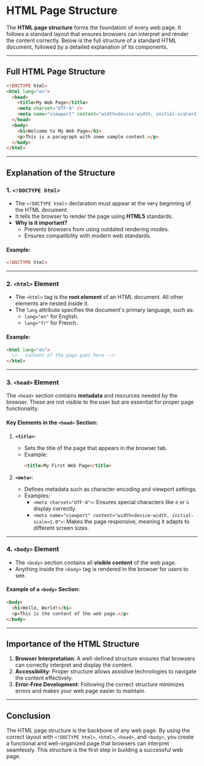 # HTML Page Structure

The **HTML page structure** forms the foundation of every web page. It follows a standard layout that ensures browsers can interpret and render the content correctly. Below is the full structure of a standard HTML document, followed by a detailed explanation of its components.

---

## Full HTML Page Structure

```html
<!DOCTYPE html>
<html lang="en">
  <head>
    <title>My Web Page</title>
    <meta charset="UTF-8" />
    <meta name="viewport" content="width=device-width, initial-scale=1.0" />
  </head>
  <body>
    <h1>Welcome to My Web Page</h1>
    <p>This is a paragraph with some sample content.</p>
  </body>
</html>
```

---

## Explanation of the Structure

### 1. `<!DOCTYPE html>`

- The `<!DOCTYPE html>` declaration must appear at the very beginning of the HTML document.
- It tells the browser to render the page using **HTML5** standards.
- **Why is it important?**
  - Prevents browsers from using outdated rendering modes.
  - Ensures compatibility with modern web standards.

#### Example:

```html
<!DOCTYPE html>
```

---

### 2. `<html>` Element

- The `<html>` tag is the **root element** of an HTML document. All other elements are nested inside it.
- The `lang` attribute specifies the document's primary language, such as:
  - `lang="en"` for English.
  - `lang="fr"` for French.

#### Example:

```html
<html lang="en">
  <!-- Content of the page goes here -->
</html>
```

---

### 3. `<head>` Element

The `<head>` section contains **metadata** and resources needed by the browser. These are not visible to the user but are essential for proper page functionality.

#### Key Elements in the `<head>` Section:

1. **`<title>`**:

   - Sets the title of the page that appears in the browser tab.
   - Example:
     ```html
     <title>My First Web Page</title>
     ```

2. **`<meta>`**:
   - Defines metadata such as character encoding and viewport settings.
   - Examples:
     - `<meta charset="UTF-8">`: Ensures special characters like `é` or `ü` display correctly.
     - `<meta name="viewport" content="width=device-width, initial-scale=1.0">`: Makes the page responsive, meaning it adapts to different screen sizes.

---

### 4. `<body>` Element

- The `<body>` section contains all **visible content** of the web page.
- Anything inside the `<body>` tag is rendered in the browser for users to see.

#### Example of a `<body>` Section:

```html
<body>
  <h1>Hello, World!</h1>
  <p>This is the content of the web page.</p>
</body>
```

---

## Importance of the HTML Structure

1. **Browser Interpretation**: A well-defined structure ensures that browsers can correctly interpret and display the content.
2. **Accessibility**: Proper structure allows assistive technologies to navigate the content effectively.
3. **Error-Free Development**: Following the correct structure minimizes errors and makes your web page easier to maintain.

---

## Conclusion

The HTML page structure is the backbone of any web page. By using the correct layout with `<!DOCTYPE html>`, `<html>`, `<head>`, and `<body>`, you create a functional and well-organized page that browsers can interpret seamlessly. This structure is the first step in building a successful web page.

```

```
